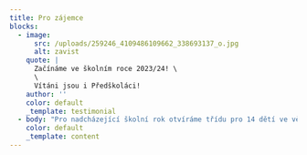 ```yaml
---
title: Pro zájemce
blocks:
  - image:
      src: /uploads/259246_4109486109662_338693137_o.jpg
      alt: zavist
    quote: |
      Začínáme ve školním roce 2023/24! \
      \
      Vítáni jsou i Předškoláci!
    author: ''
    color: default
    _template: testimonial
  - body: "Pro nadcházející školní rok otvíráme třídu pro 14 dětí ve věku od 5 do 7 let. Tedy pro věkové rozpětí předškoláků až 2. třída.\_\n\nPokud máte doma předškoláka a nejste si jisti výběrem školy, máte u nás příležitost vyzkoušet si, zda Vašemu dítěti bude vyhovovat náš způsob práce. Pokud ano, můžete pokračovat i v povinné školní docházce s námi, a pokud zjistíte, že Vám, či Vašemu dítěti, nevyhovuje náš styl práce, máte stále dostatek času najít vhodnější prostředí.\n\n## Jak plní děti zákonnou povinnost školní docházky?\_\n\nDěti jsou v režimu individuálního vzdělávání. Za individuální vzdělávání zodpovídá zákonný zástupce dítěte. Děti jsou zapsány a evidovány v ZŠ, která má právo poskytovat vzdělání na základě zařazení do sítě škol ČR vydaného MŠMT (tzv. Kmenová škola). Ve školním roce 2023/24 ještě nebudeme zajišťovat kmenovou ZŠ. V následujících letech už bychom ale takovou školu rádi\_nabídli a zajistili tím i povinné přezkoušení.\_\n\n## Kdy bude probíhat výuka?\_\n\nVýuka bude probíhat **4 dny v týdnu**, **od pondělí do čtvrtka**. Jeden den v týdnu bude vždy dnem výletním.\_\n\n### ​​Denní rozvrh\n\n* 8:30 - 9:00 příchod dětí\_\n* 9:00 - 12:00 Dopolední blok\_\n* 12:00-12:30 oběd\_\n* 12:30-13:30 odpolední blok\_\n* 13:45-16:30 odpolední aktivity / družina - pokud bude zájem ze strany rodičů\n\n## Prostory\_\n\nstále hledáme\n\n![hledáme](/uploads/pulp-fiction-john-travolta.gif \"hledáme\")\n\n## Školné\_\n\nPřesnou výše zatím není známá, vzhledem k tomu, že stále hledáme prostory. Pohybovat se ale bude mezi 8.000,- až 10.000,- \_ měsíčně.&#x20;\n\n(Maximální počet dětí je 14, zároveň je pro nás důležité, aby dopoledne byli s dětmi vždy dva průvodci. Zároveň jsme nově založeným spolkem, který nedosáhne na vnější finanční podporu. To vše se promítá do výše školného.)\_\n\n## ZÁPIS\_\n\nPokud máte zájem přihlásit Vaše dítě do Habitatu, neváhejte nás kontaktovat na níže uvedené emailové adrese.&#x20;\n\nDne 15.4. proběhne na Zbraslavi setkání pro zájemce, kde bude možné potkat se osobně a zodpovědět veškeré otázky.&#x20;\n\n## Kontakt\n\nhabitatzbraslav@gmail.com\n"
    color: default
    _template: content
---
```


